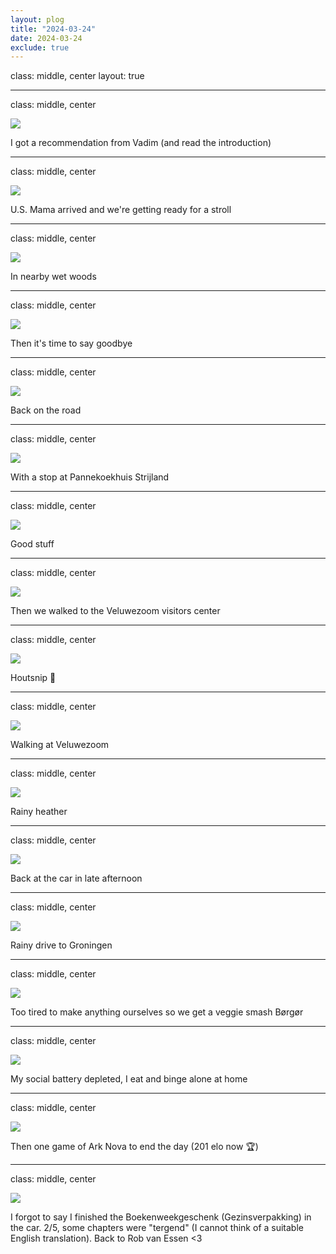 ```yaml
---
layout: plog
title: "2024-03-24"
date: 2024-03-24
exclude: true
---
```


class: middle, center
layout: true

---

class: middle, center

<img class="plog-picture" src="{{ site.baseurl }}/img/plog/2024-03-24/01.jpg" />

I got a recommendation from Vadim (and read the introduction)

---

class: middle, center

<img class="plog-picture" src="{{ site.baseurl }}/img/plog/2024-03-24/02.jpg" />

U.S. Mama arrived and we're getting ready for a stroll

---

class: middle, center

<img class="plog-picture" src="{{ site.baseurl }}/img/plog/2024-03-24/03.jpg" />

In nearby wet woods

---

class: middle, center

<img class="plog-picture" src="{{ site.baseurl }}/img/plog/2024-03-24/04.jpg" />

Then it's time to say goodbye

---

class: middle, center

<img class="plog-picture" src="{{ site.baseurl }}/img/plog/2024-03-24/05.jpg" />

Back on the road

---

class: middle, center

<img class="plog-picture" src="{{ site.baseurl }}/img/plog/2024-03-24/06.jpg" />

With a stop at Pannekoekhuis Strijland

---

class: middle, center

<img class="plog-picture" src="{{ site.baseurl }}/img/plog/2024-03-24/07.jpg" />

Good stuff

---

class: middle, center

<img class="plog-picture" src="{{ site.baseurl }}/img/plog/2024-03-24/08.jpg" />

Then we walked to the Veluwezoom visitors center

---

class: middle, center

<img class="plog-picture" src="{{ site.baseurl }}/img/plog/2024-03-24/09.jpg" />

Houtsnip 🦤

---

class: middle, center

<img class="plog-picture" src="{{ site.baseurl }}/img/plog/2024-03-24/10.jpg" />

Walking at Veluwezoom

---

class: middle, center

<img class="plog-picture" src="{{ site.baseurl }}/img/plog/2024-03-24/11.jpg" />

Rainy heather

---

class: middle, center

<img class="plog-picture" src="{{ site.baseurl }}/img/plog/2024-03-24/12.jpg" />

Back at the car in late afternoon

---

class: middle, center

<img class="plog-picture" src="{{ site.baseurl }}/img/plog/2024-03-24/13.gif" />

Rainy drive to Groningen

---

class: middle, center

<img class="plog-picture" src="{{ site.baseurl }}/img/plog/2024-03-24/14.jpg" />

Too tired to make anything ourselves so we get a veggie smash Børgør

---

class: middle, center

<img class="plog-picture" src="{{ site.baseurl }}/img/plog/2024-03-24/15.jpg" />

My social battery depleted, I eat and binge alone at home

---

class: middle, center

<img class="plog-picture" src="{{ site.baseurl }}/img/plog/2024-03-24/16.jpg" />

Then one game of Ark Nova to end the day (201 elo now 🏆)

---

class: middle, center

<img class="plog-picture" src="{{ site.baseurl }}/img/plog/2024-03-24/17.jpg" />

I forgot to say I finished the Boekenweekgeschenk (Gezinsverpakking) in the car. 2/5, some chapters were "tergend" (I cannot think of a suitable English translation). Back to Rob van Essen <3

